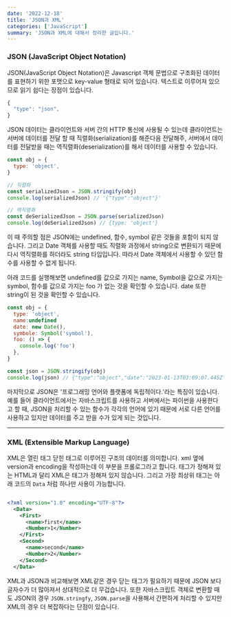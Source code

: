 ```yaml
---
date: '2022-12-18'
title: 'JSON과 XML'
categories: ['JavaScript']
summary: 'JSON과 XML에 대해서 정리한 글입니다.'
---
```


### JSON (JavaScript Object Notation)

JSON(JavaScript Object Notation)은 Javascript 객체 문법으로 구조화된 데이터를 표현하기 위한 포맷으로 key-value 형태로 되어 있습니다. 텍스트로 이루어져 있으므로 읽기 쉽다는 장점이 있습니다.

```js
{
  "type": "json",
}
```

JSON 데이터는 클라이언트와 서버 간의 HTTP 통신에 사용될 수 있는데 클라이언트는 서버에 데이터를 전달 할 때 직렬화(serialization)를 해준다음 전달해주, 서버에서 데이터를 전달받을 때는 역직렬화(deserialization)를 해서 데이터를 사용할 수 있습니다.

```js
const obj = {
  type: 'object',
}

// 직렬화
const serializedJson = JSON.stringify(obj)
console.log(serializedJson) // '{"type":"object"}'

// 역직렬화
const deSerializedJson = JSON.parse(serializedJson)
console.log(deSerializedJson) // {type: 'object'}
```

이 때 주의할 점은 JSON에는 undefined, 함수, symbol 같은 것들을 포함이 되지 않습니다. 그리고 Date 객체를 사용할 때도 직렬화 과정에서 string으로 변환되기 때문에 다시 역직렬화를 하더라도 string 타입입니다. 따라서 Date 객체에서 사용할 수 있던 함수를 사용할 수 없게 됩니다.

아래 코드를 실행해보면 undefined를 값으로 가지는 name, Symbol을 값으로 가지는 symbol, 함수를 값으로 가지는 foo 가 없는 것을 확인할 수 있습니다. date 또한 string이 된 것을 확인할 수 있습니다.

```js
const obj = {
  type: 'object',
  name:undefined
  date: new Date(),
  symbole: Symbol('symbol'),
  foo: () => {
    console.log('foo')
  },
}

const json = JSON.stringify(obj)
console.log(json) // {"type":"object","date":"2023-01-13T03:09:07.445Z"}

```

마지막으로 JSON은 '프로그래밍 언어와 플랫폼에 독립적이다.'라는 특징이 있습니다. 예를 들어 클라이언트에서는 자바스크립트를 사용하고 서버에서는 파이썬을 사용한다고 할 때, JSON을 처리할 수 있는 함수가 각각의 언어에 있기 때문에 서로 다른 언어를 사용하고 있지만 데이터를 주고 받을 수가 있게 되는 것입니다.

---

### XML (Extensible Markup Language)

XML은 열린 태그 닫힌 태그로 이루어진 구조의 데이터를 의미합니다. xml 옆에 version과 encoding을 작성하는데 이 부분을 프롤로그라고 합니다.
태그가 정해져 있는 HTML과 달리 XML은 태그가 정해져 있지 않습니다. 그리고 가장 최상위 태그는 아래 코드의 `Data` 처럼 하나만 사용이 가능합니다.

```xml

<?xml version="1.0" encoding="UTF-8"?>
  <Data>
    <First>
      <name>first</name>
      <Number>1</Number>
    </First>
    <Second>
      <name>second</name>
      <Number>2</Number>
    </Second>
  </Data>

```

XML과 JSON과 비교해보면 XML같은 경우 닫는 태그가 필요하기 때문에 JSON 보다 글자수가 더 많아져서 상대적으로 더 무겁습니다. 또한 자바스크립트 객체로 변환할 때도 JSON의 경우 `JSON.stringfy`, `JSON.parse`을 사용해서 간편하게 처리할 수 있지만 XML의 경우 더 복잡하다는 단점이 있습니다.
